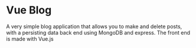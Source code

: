 # Vue Blog

A very simple blog application that allows you to make and delete posts, with a persisting data back end using MongoDB and express. The front end is made with Vue.js
